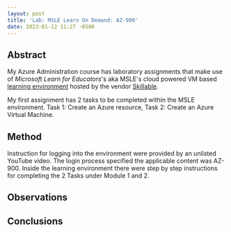 ```yaml
---
layout: post
title: 'Lab: MSLE Learn On Demand: AZ-900'
date: 2023-01-12 11:27 -0500
---
```

## Abstract
My Azure Administration course has laboratory assignments that make use of *Microsoft Learn for Educators*'s aka MSLE's cloud powered VM based [learning environment](https://msle.learnondemand.net/User/Login?ReturnUrl=%2F) hosted by the vendor [Skillable](https://www.skillable.com/). 

My first assignment has 2 tasks to be completed within the MSLE environment. Task 1: Create an Azure resource, Task 2: Create an Azure Virtual Machine.

## Method
Instruction for logging into the environment were provided by an unlisted YouTube video. The login process specified the applicable content was AZ-900. Inside the learning environment there were step by step instructions for completing the 2 Tasks under Module 1 and 2.

## Observations

## Conclusions
